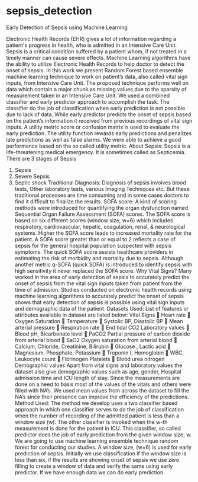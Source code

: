 # sepsis_detection
Early Detection of Sepsis using Machine Learning


Electronic Health Records (EHR) gives a lot of information regarding a patient's progress in health, who is admitted in an Intensive Care Unit. Sepsis is a critical condition suffered by a patient whom, if not treated in a timely manner can cause severe effects. Machine Learning algorithms have the ability to utilize Electronic Health Records to help doctor to detect the onset of sepsis. In this work we present Random Forest based ensemble machine learning technique to work on patient’s
data, also called vital sign inputs, from Intensive Care Unit. The proposed technique performs well on data which contain a major chunk as missing values due to the sparsity of measurement taken in an Intensive Care Unit. We used a combined classifier and early predictor approach to accomplish the task. The classifier do the job of classification when early prediction is not possible due to lack of data. While early predictor predicts the onset of sepsis based on the patient’s information it received from previous recordings of vital sign inputs. A utility metric score or confusion matrix is used to evaluate the early prediction. The utility function rewards early predictions and penalizes late predictions as well as false alarms. We were able to achieve a good performance based on the so called utility metric.
About Sepsis:
Sepsis is a life-threatening medical emergency. It is sometimes called as Septicemia.
There are 3 stages of Sepsis
1. Sepsis
2. Severe Sepsis
3. Septic shock
Traditional Diagnosis:
Diagnosis of sepsis involves blood tests, Other laboratory tests, various Imaging Techniques etc. But these traditional processes are time consuming and in some cases doctors to find it difficult to finalize the results.
SOFA score:
A kind of scoring methods were introduced for quantifying the organ dysfunction named Sequential Organ Failure Assessment (SOFA) scores. The SOFA score is based on six different scores (window size, w=6) which includes respiratory, cardiovascular, hepatic, coagulation, renal, & neurological systems. Higher the SOFA score leads to increased mortality rate for the patient. A SOFA score greater than or equal to 2 reflects a case of sepsis for the general hospital population suspected with sepsis symptoms. The quick SOFA score assists healthcare providers in estimating the risk of morbidity and mortality due to sepsis. Although another metric q-SOFA (quick SOFA) is introduced to identify sepsis with high sensitivity it never replaced the SOFA score.
Why Vital Signs?
Many worked in the area of early detection of sepsis to accurately predict the onset of sepsis from the vital sign inputs taken from patient from the time of
admission. Studies conducted on electronic health records using machine learning algorithms to accurately predict the onset of sepsis shows that early detection of sepsis is possible using vital sign inputs and demographic data of the patient.
Datasets Used:
List of features or attributes available in dataset are listed below:
Vital Signs
 Heart rate
 Oxygen Saturation
 Temperature
 Systolic BP, Diastolic BP
 Mean arterial pressure
 Respiration rate
 End tidal CO2
Laboratory values
 Blood pH, Bicarbonate level
 PaCO2 Partial pressure of carbon dioxide from arterial blood
 SaO2 Oxygen saturation from arterial blood
 Calcium, Chloride, Creatinine, Bilirubin
 Glucose , Lactic acid
 Magnesium, Phosphate, Potassium
 Troponin I, Hemoglobin
 WBC Leukocyte count
 Fibrinogen Platelets
 Blood urea nitrogen
Demographic values
Apart from vital signs and laboratory values the dataset also give demographic values such as age, gender, Hospital admission time and ICU length of stay. Since the measurements are done on a need to basis most of the values of the vitals and others were filled with NA’s. We used mean values from across the dataset to fill the NA’s since their presence can improve the efficiency of the predictions.
Method Used:
The method we develop uses a two classifier based approach in which one classifier serves to do the job of classification when the number of recording of the admitted patient is less than a window size (w). The other classifier is invoked when the w-th measurement is done for the patient in ICU. This classifier, so called predictor does the job of early prediction from the given window size, w.
We are going to use machine learning ensemble technique random forest for conducting our studies. A window size, (w=6) is used for early prediction of sepsis. Initially we use classification if the window size is less than six, if the results are showing onset of sepsis we use zero filling to create a window of data and verify the same using early predictor. If we have enough data we can do early prediction.
